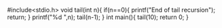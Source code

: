 #include<stdio.h>
void tail(int n){
    if(n==0){
        printf("End of tail recursion");
        return;
    }
    printf("%d ",n);
    tail(n-1);
}
int main(){
    tail(10);
    return 0;
}

